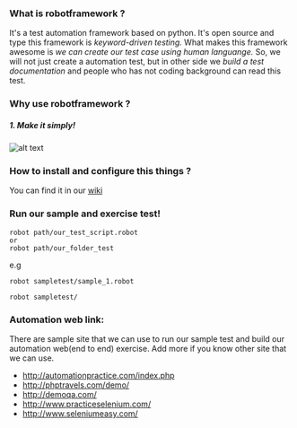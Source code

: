 ### What is robotframework ?
It's a test automation framework based on python. It's open source and type this framework is *keyword-driven testing.* What makes this framework awesome is *we can create our test case using human languange.* So, we will not just create a automation test, but in other side we *build a test documentation* and people who has not coding background can read this test.

### Why use robotframework  ?
##### 1. Make it simply!
![alt text](https://image.prntscr.com/image/qK5DymJWRIen8EbUOJDfwQ.png "robot")

### How to install and configure this things ?
You can find it in our [wiki](https://github.com/mattivityroom/init_robotframework/wiki)

### Run our sample and exercise test!
```
robot path/our_test_script.robot
or
robot path/our_folder_test
```

e.g
```
robot sampletest/sample_1.robot
```

```
robot sampletest/
```

### Automation web link:
There are sample site that we can use to run our sample test and build our automation web(end to end) exercise. Add more if you know other site that we can use.
* http://automationpractice.com/index.php
* http://phptravels.com/demo/
* http://demoqa.com/
* http://www.practiceselenium.com/
* http://www.seleniumeasy.com/
